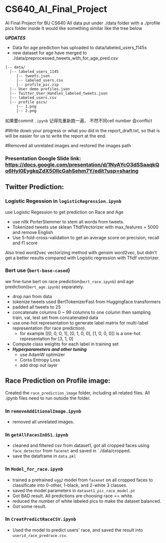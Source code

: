 # CS640_AI_Final_Project
AI Final Project for BU CS640 
All data put under ./data folder with a ./profile pics folder inside
It would like something similar like the tree below

*__UPDATES__*
- Data for age prediction has uploaded to data/labeled_users_1145s
- new dataset for age have merged to ./data/preprocessed_tweets_with_for_age_pred.csv

```
|-- data/
  |-- labeled_users_1145
     |-- tweets.json
     |-- labeled_users.csv
     |-- profile_pic.zip 
  |-- User demo profiles.json
  |-- Twitter_User_Handles_labeled_tweets.json
  |-- labeled_users.csv
  |-- profile pics/
     |-- 1.png
     |-- 2.png
```

如果要commit `.ipynb` 记得先重新跑一遍， 不然不同cell number 会conflict

#Write down your progress or what you did in the report_draft.txt, so that is will be easier for us to write the report at the end.

#Removed all unrelated images and restored the images path

### Presentation Google Slide link: https://docs.google.com/presentation/d/1NyAYcO3dSSaaqkQo6HyI0EygkqZdX5OllcGahSehm7Y/edit?usp=sharing

## Twitter Prediction:
### Logistic Regession in `logisticRegression.ipynb`
use Logistic Regession to get prediction on Race and Age
- use nltk PorterStemmer to stem all words from tweets. 
- Tokenized tweets use sklean TfidfVectorizer with max_features = 5000 and remove English 
- Use 5-fold-cross-validation to get an average score on precision, recall and f1 score

Also tried word2vec vectorizing method with gensim word2vec, but didn't get a better results compared with Logistic regression with Tfidf vectorizer. 

### Bert use (`bert-base-cased`)
we fine-tune bert on race prediction(`bert_race.ipynb`) and age prediction(`bert_age.ipynb`) separately.

- drop nan from data
- tokenize tweets used BertTokenizerFast from Huggingface transformers
- padded all tweets to 25
- concatenate columns 0 ~ 99 columns to one column then sampling train, val, test set from concatenated data
- use one-hot representation to generate label matrix for multi-label representation (for race prediction). 
  - for example [[0, 0, 0, 1], [0, 1, 0, 0], [1, 0, 0, 0]] is a one-hot representation for [3, 1, 0]
 - Compute class weights for each label in training set
  - *__Hyperparameters and other tuning__* 
    - use AdamW optimizer
    - Corss Entropy Loss
    - add drop out layer

## Race Prediction on Profile image:
Created the `race_prediction_image` folder, including all related files. All .ipynb files need to run outside the folder.

### In `removeAdditionalImage.ipynb`
  * removed all unrelated images.

### In `getAllFacesInDS1.ipynb`
  * cleaned and filtered csv from dataset1, got all cropped faces using `face_detector` from `facenet` and saved in `./data/cropped.
  * save the dataframe in `data.pkl`

### In `Model_for_race.ipynb`
  * trained a pretrained `vgg2` model from `facenet` on all cropped faces to classificate into 0-other, 1-black, and 2-white 3 classes.
  * saved the model parameters in `dataset1_pic_race_model.pt`
  * Got BAD result. All predictions are choosing race == white.
  * reduced the number of white labeled pics to make the dataset balanced.
  * Got some result.

### In `CreatPredictRaceCSV.ipynb`
  * Used the model to predict users' race, and saved the result into `userid_race_predrace.csv`.
